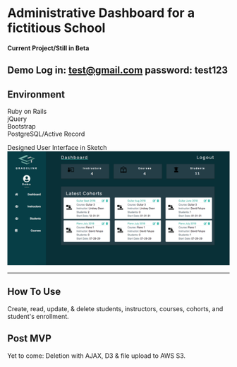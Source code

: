 # Administrative Dashboard for a fictitious School
#### Current Project/Still in Beta

Demo Log in: test@gmail.com password: test123 
----
## Environment

Ruby on Rails   
jQuery     
Bootstrap   
PostgreSQL/Active Record  


Designed User Interface in Sketch
![alt text](https://raw.githubusercontent.com/S-MORA/admin_panel/master/app/assets/images/admin_panel_Screenshot.png)

----
## How To Use
Create, read, update, & delete students, instructors, courses, cohorts, and student's enrollment.


Post MVP
----
Yet to come: Deletion with AJAX, D3 & file upload to AWS S3.
